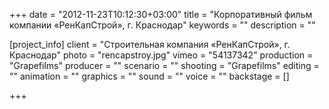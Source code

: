 +++
date = "2012-11-23T10:12:30+03:00"
title = "Корпоративный фильм компании «РенКапСтрой», г. Краснодар"
keywords = ""
description = ""

[project_info]
    client = "Строительная компания «РенКапСтрой», г. Краснодар"
    photo = "rencapstroy.jpg"
    vimeo = "54137342"
    production = "Grapefilms"
    producer = ""
    scenario = ""
    shooting = "Grapefilms"
    editing = ""
    animation = ""
    graphics = ""
    sound = ""
    voice = ""
    backstage = []

+++
